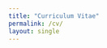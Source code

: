 ```yaml
---
title: "Curriculum Vitae"
permalink: /cv/
layout: single
---
```


<!--- Last updated: December, 2021 --->

<!--- [CV_JuyeonCho.pdf](https://github.com/juyeoncho/juyeoncho.github.io/files/7930559/CV_JuyeonCho.pdf) --->
